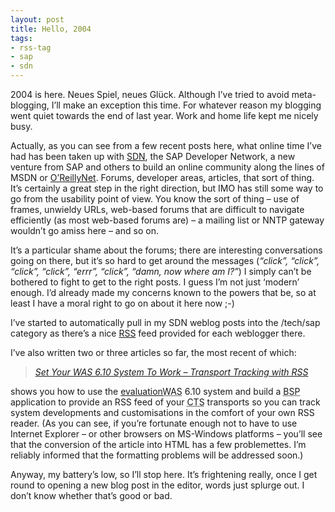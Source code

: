 ```yaml
---
layout: post
title: Hello, 2004
tags:
- rss-tag
- sap
- sdn
---
```



2004 is here. Neues Spiel, neues Glück. Although I’ve tried to avoid meta-blogging, I’ll make an exception this time. For whatever reason my blogging went quiet towards the end of last year. Work and home life kept me nicely busy.

Actually, as you can see from a few recent posts here, what online time I’ve had has been taken up with [SDN](http://www.sdn.sap.com/ "SAP Developer Network"), the SAP Developer Network, a new venture from SAP and others to build an online community along the lines of MSDN or [O’ReillyNet](http://www.oreillynet.com/). Forums, developer areas, articles, that sort of thing. It’s certainly a great step in the right direction, but IMO has still some way to go from the usability point of view. You know the sort of thing – use of frames, unwieldy URLs, web-based forums that are difficult to navigate efficiently (as most web-based forums are) – a mailing list or NNTP gateway wouldn’t go amiss here – and so on.

It’s a particular shame about the forums; there are interesting conversations going on there, but it’s so hard to get around the messages (*“click”, “click”, “click”, “click”, “errr”, “click”, “damn, now where am I?”*) I simply can’t be bothered to fight to get to the right posts. I guess I’m not just ‘modern’ enough. I’d already made my concerns known to the powers that be, so at least I have a moral right to go on about it here now ;-)

I’ve started to automatically pull in my SDN weblog posts into the /tech/sap category as there’s a nice [RSS](http://www.purl.org/rss/1.0/ "RDF Site Summary 1.0") feed provided for each weblogger there.

I’ve also written two or three articles so far, the most recent of which:

> *[Set Your WAS 6.10 System To Work – Transport Tracking with RSS](https://www.sdn.sap.com/irj/servlet/prt/portal/prtroot/com.sapportals.km.docs/documents/a1-8-4/Set%20Your%20WAS%206%2010%20System%20To%20Work%20-%20Transport%20Tracking%20with%20RSS)*

shows you how to use the [evaluation](http://www.sap.com/solutions/netweaver/linux/eval/was/)<acronym title="Web Application Server">WAS</acronym> 6.10 system and build a <acronym title="Business Server Pages">BSP</acronym> application to provide an RSS feed of your <acronym title="Correction and Transport System">CTS</acronym> transports so you can track system developments and customisations in the comfort of your own RSS reader. (As you can see, if you’re fortunate enough not to have to use Internet Explorer – or other browsers on MS-Windows platforms – you’ll see that the conversion of the article into HTML has a few problemettes. I’m reliably informed that the formatting problems will be addressed soon.)

Anyway, my battery’s low, so I’ll stop here. It’s frightening really, once I get round to opening a new blog post in the editor, words just splurge out. I don’t know whether that’s good or bad.


